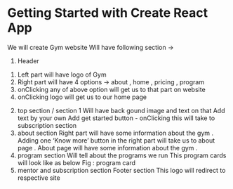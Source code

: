 # Getting Started with Create React App

We will create Gym website
Will have following section ->
1) Header
1. Left part will have logo of Gym
2. Right part will have 4 options -> about , home , pricing , program
3. onClicking any of above option will get us to that part on website
4. onClicking logo will get us to our home page
2) top section / section 1
Will have back gound image and text on that
Add text by your own
Add get started button - onClicking this will take to subscription section
3) about section
Right part will have some information about the gym .
Adding one ‘Know more’ button in the right part will take us to about page .
About page will have some information about the gym .
4) program section
Will tell about the programs we run
This program cards will look like as below
Fig : program card
5) mentor and subscription section
Footer section
This logo will redirect to respective site